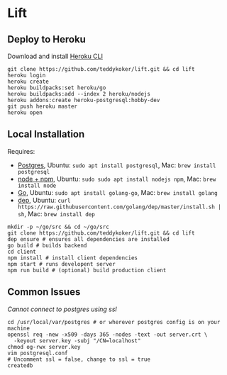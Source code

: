 # Lift

## Deploy to Heroku
Download and install [Heroku CLI](https://devcenter.heroku.com/articles/heroku-cli#download-and-install)
```shell
git clone https://github.com/teddykoker/lift.git && cd lift
heroku login
heroku create
heroku buildpacks:set heroku/go
heroku buildpacks:add --index 2 heroku/nodejs
heroku addons:create heroku-postgresql:hobby-dev
git push heroku master
heroku open
```

## Local Installation
Requires:
* [Postgres](https://www.postgresql.org/), Ubuntu: `sudo apt install postgresql`, Mac: `brew install postgresql`
* [node + npm](https://nodejs.org/en/), Ubuntu: `sudo sudo apt install nodejs npm`, Mac: `brew install node`
* [Go](https://golang.org/dl/), Ubuntu: `sudo apt install golang-go`, Mac: `brew install golang`
* [dep](https://golang.github.io/dep/), Ubuntu: `curl https://raw.githubusercontent.com/golang/dep/master/install.sh | sh`, Mac: `brew install dep`

```shell
mkdir -p ~/go/src && cd ~/go/src
git clone https://github.com/teddykoker/lift.git && cd lift
dep ensure # ensures all dependencies are installed
go build # builds backend
cd client
npm install # install client dependencies
npm start # runs developent server
npm run build # (optional) build production client
```


## Common Issues
*Cannot connect to postgres using ssl*
```shell
cd /usr/local/var/postgres # or wherever postgres config is on your machine
openssl req -new -x509 -days 365 -nodes -text -out server.crt \
  -keyout server.key -subj "/CN=localhost"
chmod og-rwx server.key
vim postgresql.conf
# Uncomment ssl = false, change to ssl = true
createdb
```